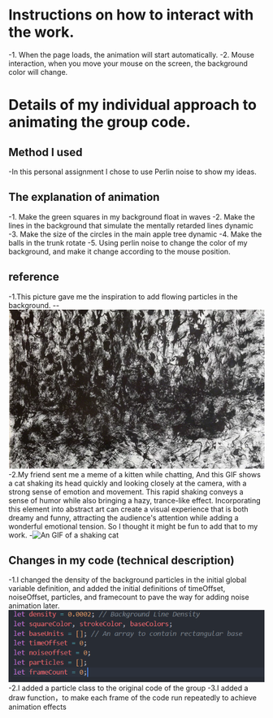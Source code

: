 # Instructions on how to interact with the work.
 -1. When the page loads, the animation will start automatically.
 -2. Mouse interaction, when you move your mouse on the screen, the background color will change.
# Details of my individual approach to animating the group code.
## Method I used
-In this personal assignment I chose to use Perlin noise to show my ideas.
## The explanation of animation
 -1. Make the green squares in my background float in waves
 -2. Make the lines in the background that simulate the mentally retarded lines dynamic
 -3. Make the size of the circles in the main apple tree dynamic
 -4. Make the balls in the trunk rotate
 -5. Using perlin noise to change the color of my background, and make it change according to the mouse position.
## reference
 -1.This picture gave me the inspiration to add flowing particles in the background.
 --![An image of Anwar's another art work ](assets/anotherWorkOfAnwar.png )
 -2.My friend sent me a meme of a kitten while chatting, And this GIF shows a cat shaking its head quickly and looking closely at the camera, with a strong sense of emotion and movement. This rapid shaking conveys a sense of humor while also bringing a hazy, trance-like effect. Incorporating this element into abstract art can create a visual experience that is both dreamy and funny, attracting the audience's attention while adding a wonderful emotional tension. So I thought it might be fun to add that to my work.
 -![An GIF of a shaking cat](assets/shakingcat.gif)

## Changes in my code (technical description)
 -1.I changed the density of the background particles in the initial global variable definition, and added the initial definitions of timeOffset, noiseOffset, particles, and framecount to pave the way for adding noise animation later.
 ![An image of the changes I made](assets/global.png)
 -2.I added a particle class to the original code of the group
 -3.I added a draw function，to make each frame of the code run repeatedly to achieve animation effects
